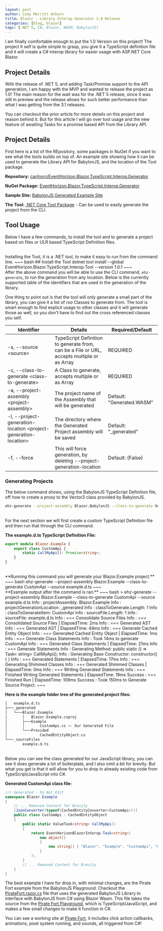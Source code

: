 ```yaml
---
layout: post
author: Cody Merritt Anhorn
title: Blazor - Library Interop Generator 1.0 Release 
categories: [blog, blazor]
tags: [.NET 5, C#, Blazor, WASM, BabylonJS]
---
```


I am finally comfortable enough to put the 1.0 Version on this project! The project it self is quite simple to grasp, you give it a TypeScript definition file and it will create a C# interop library for easier usage with ASP.NET Core Blazor. 

## Project Details

With the release of .NET 5, and adding Task/Promise support to the API generation, I am happy with the MVP and wanted to release the project as 1.0! The main reason for the wait was for the .NET 5 release, since it was still in preview and the release allows for such better performance than what I was getting from the 3.1 releases.

You can checkout the prior article for more details on this project and reason behind it. But for this article I will go over tool usage and the new feature of awaiting Tasks for a promise based API from the Library API.

## Project Details

First here is a list of the REpository, some packages in NuGet if you want to see what the tools builds on top of. An example site showing how it can be used to generate the Library API for BabylonJS, and the location of the Tool package.

**Repository:** <a href="https://github.com/canhorn/EventHorizon.Blazor.TypeScript.Interop.Generator" target="_blank">canhorn/EventHorizon.Blazor.TypeScript.Interop.Generator</a>

**NuGet Package:** <a href="https://www.nuget.org/packages/EventHorizon.Blazor.TypeScript.Interop.Generator" target="_blank">EventHorizon.Blazor.TypeScript.Interop.Generator</a>

**Sample Site:** <a href="https://wonderful-pond-05f7b3b10.azurestaticapps.net/" target="_blank">BabylonJS Generated Example Site</a>

**The Tool:** <a href="https://www.nuget.org/packages/EventHorizon.Blazor.TypeScript.Interop.Tool" target="_blank">.NET Core Tool Package</a> - Can be used to easily generate the project from the CLI.

## Tool Usage

Below I have a few commands, to install the tool and to generate a project based on files or ULR based TypeScript Definition files.

<br />
Installing the Tool, it is a .NET tool, to make it easy to run from the command line.
~~~ bash
## Install the Tool
dotnet tool install --global EventHorizon.Blazor.TypeScript.Interop.Tool --version 1.0.1
~~~

<br />
After the above command you will be able to use the CLI command, <code>ehz-generate</code>, to run the generation from any location. Below is the currently supported table of the identifiers that are used in the generation of the library. 

One thing to point out is that the tool will only generate a small part of the library, you can give it a list of roo Classes to generate from. The tool is smart enough to find explicit usage to other classes and it will generate those as well, so you don't have to find out the cross referenced classes you self.

Identifier | Details | Required/Default
--- | --- | ---
-s, --source &lt;source&gt; | TypeScript Definition to generate from, can be a File or URL, accepts multiple or as Array |  REQUIRED
-c, --class-to-generate &lt;class-to-generate&gt; | A Class to generate, accepts multiple or as Array |  REQUIRED
-a, --project-assembly &lt;project-assembly&gt; | The project name of the Assembly that will be generated | Default: "Generated.WASM"
-l, --project-generation-location &lt;project-generation-location&gt; | The directory where the Generated Project assembly will be saved | Default: "_generated"
-f, --force | This will force generation, by deleting --project-generation-location | Default: (False)

### Generating Projects

The below command shows, using the BabylonJS TypeScript Definition file, off how to create a proxy to the Vector3 class provided by BabylonJS. 

~~~ bash
ehz-generate --project-assembly Blazor.BabylonJS --class-to-generate Vector3 --source https://raw.githubusercontent.com/BabylonJS/Babylon.js/master/dist/babylon.d.ts
~~~

<br />
For the next section we will first create a custom TypeScript Definition file and then run that through the CLI command.

**The example.d.ts TypeScript Definition File:**
~~~ typescript
export module Blazor.Example {
    export class CustomApi {
        static CallMyApi(): Promise<string>;
    }
}
~~~

<br />
**Running this command you will generate your Blazor.Example project.**
~~~ bash 
ehz-generate --project-assembly Blazor.Example --class-to-generate CustomApi --source example.d.ts
~~~

<br />
**Example output after the command is ran:**
~~~ bash
> ehz-generate --project-assembly Blazor.Example --class-to-generate CustomApi --source example.d.ts
Info : projectAssembly: Blazor.Example
Info : projectGenerationLocation: _generated
Info : classToGenerate.Length: 1
Info : classToGenerateItem: CustomApi
Info : sourceFile.Length: 1
Info : sourceFile: example.d.ts
Info : === Consolidate Source Files
Info : === Consolidated Source Files | ElapsedTime: 2ms
Info : === Generated AST
Info : === Generated AST | ElapsedTime: 44ms
Info : === Generate Cached Entity Object
Info : === Generated Cached Entity Object | ElapsedTime: 1ms
Info : === Generate Class Statements
Info : Took 14ms to generate CustomApi
Info : === Generated Class Statements | ElapsedTime: 21ms
Info : === Generate Statements
Info : Generating Method: public static () =>  Task< string> CallMyApi();
Info : Generating Base Constructor: constructor(){  }
Info : === Generated Statements | ElapsedTime: 17ms
Info : === Generating Shimmed Classes
Info : === Generated Shimmed Classes | ElapsedTime: 0ms
Info : === Writing Generated Statements
Info : === Finished Writing Generated Statements | ElapsedTime: 19ms
Success : === Finished Run | ElapsedTime: 109ms
Success : Took 150ms to Generate Source Project.
~~~

<br />

**Here is the example folder tree of the generated project files:**

~~~ bash
│   example.d.ts
├───_generated
│   └───Blazor.Example
│       │   Blazor.Example.csproj
│       ├───Example
│       │       CustomApi.cs <- Our Generated File
│       └───Provided
│               CachedEntityObject.cs
└───_sourceFiles
        example.d.ts
~~~

<br />
Below you can see the class generated for our JavaScript library, you can see it does generate a lot of boilerplate, and I also omit a bit for brevity. But what you get is that it will allow for you to drop in already existing code from TypeScript/JavaScript into C#. 

**Generated CustomApi class file:**
~~~ csharp
/// Generated - Do Not Edit
namespace Blazor.Example
{
    // ... Removed Content for Brevity
    [JsonConverter(typeof(CachedEntityConverter<CustomApi>))]
    public class CustomApi : CachedEntityObject
    {
        public static ValueTask<string> CallMyApi()
        {
            return EventHorizonBlazorInterop.Task<string>(
                new object[]
                {
                    new string[] { "Blazor", "Example", "CustomApi", "CallMyApi" }
                }
            );
        }
        // ... Removed Content for Brevity
    }
}
~~~

The best example I have for drop in, with minimal changes, are the Pirate Fort example from the BabylonJS Playground. Checkout the <a href="https://github.com/canhorn/EventHorizon.Blazor.TypeScript.Interop.Generator/blob/main/Sample/EventHorizon.Blazor.BabylonJS/Pages/PirateFort.razor.cs" target="_blank">PirateFort.razor.cs</a> file that uses the generated BabylonJS Library to interface with BabylonJS from C# using Blazor Wasm. This file takes the source from the <a href="https://www.babylonjs-playground.com/#L80HVL" target="_blank">Pirate Fort Playground</a>, which is TypeScript/JavaScript, and makes a few small changes to make it function in C#.

You can see a working site at <a href="https://wonderful-pond-05f7b3b10.azurestaticapps.net/pirate-fort" target="_blank">Pirate Fort</a>, it includes click action callbacks, animations, pixel system running, and sounds, all triggered from C#!
